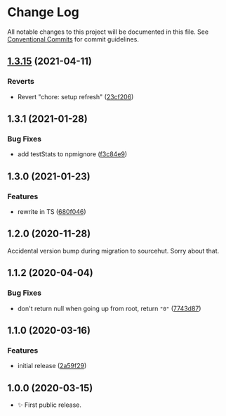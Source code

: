# Change Log

All notable changes to this project will be documented in this file.
See [Conventional Commits](https://conventionalcommits.org) for commit guidelines.

## [1.3.15](https://github.com/codsen/codsen/compare/ast-monkey-util@1.3.14...ast-monkey-util@1.3.15) (2021-04-11)


### Reverts

* Revert "chore: setup refresh" ([23cf206](https://github.com/codsen/codsen/commit/23cf206970a087ff0fa04e61f94d919f59ab3881))





## 1.3.1 (2021-01-28)

### Bug Fixes

- add testStats to npmignore ([f3c84e9](https://github.com/codsen/codsen/commit/f3c84e95afc5514214312f913692d85b2e12eb29))

## 1.3.0 (2021-01-23)

### Features

- rewrite in TS ([680f046](https://github.com/codsen/codsen/commit/680f0467dcdad3573e7cf21ed7ea8b3c7efb4418))

## 1.2.0 (2020-11-28)

Accidental version bump during migration to sourcehut. Sorry about that.

## 1.1.2 (2020-04-04)

### Bug Fixes

- don't return null when going up from root, return `"0"` ([7743d87](https://gitlab.com/codsen/codsen/commit/7743d877a357afa1ec0452e83b2c507cd927fcfe))

## 1.1.0 (2020-03-16)

### Features

- initial release ([2a59f29](https://gitlab.com/codsen/codsen/commit/2a59f29c3fb4c02d6fd1a439dc6d879b4de6e972))

## 1.0.0 (2020-03-15)

- ✨ First public release.
